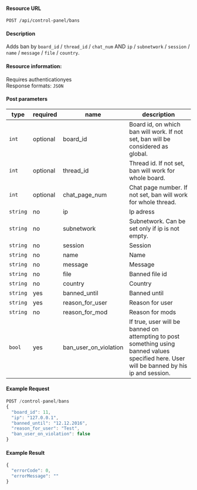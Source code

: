 #### Resource URL
`POST /api/control-panel/bans`

#### Description
  Adds ban by `board_id` / `thread_id` / `chat_num`
  AND
  `ip` / `subnetwork` / `session` / `name` / `message` / `file` / `country`.

#### Resource information:
  Requires authenticationyes  
  Response formats: `JSON`


#### Post parameters
| type     | required | name                  | description
|----------|----------|-----------------------|-------------
| `int`    | optional | board_id              | Board id, on which ban will work. If not set, ban will be considered as global.
| `int`    | optional | thread_id             | Thread id. If not set, ban will work for whole board.
| `int`    | optional | chat_page_num         | Chat page number. If not set, ban will work for whole thread.
| `string` | no       | ip                    | Ip adress
| `string` | no       | subnetwork            | Subnetwork. Can be set only if ip is not empty.
| `string` | no       | session               | Session
| `string` | no       | name                  | Name
| `string` | no       | message               | Message
| `string` | no       | file                  | Banned file id
| `string` | no       | country               | Country
| `string` | yes      | banned_until          | Banned until
| `string` | yes      | reason_for_user       | Reason for user
| `string` | no       | reason_for_mod        | Reason for mods
| `bool`   | yes      | ban_user_on_violation | If true, user will be banned on attempting to post something using banned values specified here. User will be banned by his ip and session.


#### Example Request
```javascript
POST /control-panel/bans
{
  "board_id": 11,
  "ip": "127.0.0.1",
  "banned_until": "12.12.2016",
  "reason_for_user": "Test",
  "ban_user_on_violation": false
}
```

#### Example Result
```javascript
{
  "errorCode": 0,
  "errorMessage": ""
}
```
